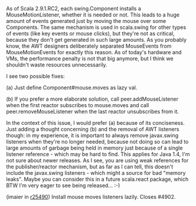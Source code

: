 As of Scala 2.9.1.RC2, each swing.Component installs a MouseMotionListener, whether it is needed or not. This leads to a huge amount of events generated just by moving the mouse over some Components. The same mechanism is used in scala.swing for other types of events (like key events or mouse clicks), but they're not as critical, because they don't get generated in such large amounts. As you probably know, the AWT designers deliberately separated MouseEvents from MouseMotionEvents for exactly this reason. As of today's hardware and VMs, the performance penalty is not that big anymore, but I think we shouldn't waste resources unnecessarily.

I see two possible fixes:

(a) Just define Component#mouse.moves as lazy val.

(b) If you prefer a more elaborate solution, call peer.addMouseListener when the first reactor subscribes to mouse.moves and call peer.removeMouseListener when the last reactor unsubscribes from it.


In the context of this issue, I would prefer (a) because of its conciseness. Just adding a thought concerning (b) and the removal of AWT listeners though: in my experience, it is important to always remove javax.swing listeners when they're no longer needed, because not doing so can lead to large amounts of garbage being held in memory just because of a single listener reference - which may be hard to find. This applies for Java 1.4, I'm not sure about newer releases. As I see, you are using weak references for the publisher/reactor mechanism, but as far as I can tell, this doesn't include the javax.swing listeners - which might a source for bad "memory leaks". Maybe you can consider this in a future scala.react package, which BTW I'm very eager to see being released... :-)

(imaier in [r25490](https://codereview.scala-lang.org/fisheye/changelog/scala-svn?cs=25490)) Install mouse moves listeners lazily. Closes #4902.

